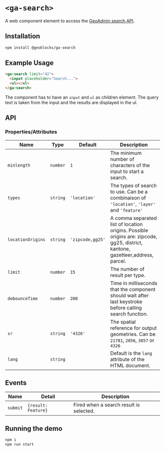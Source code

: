 # `<ga-search>`

A web component element to access the [GeoAdmin search API](https://api3.geo.admin.ch/services/sdiservices.html#search).

## Installation

```sh
npm install @geoblocks/ga-search
```

## Example Usage

```html
<ga-search limit="42">
  <input placeholder="Search...">
  <ul></ul>
</ga-search>
```

The component has to have an `input` and `ul` as children element. The query text is taken from the input and the results are displayed in the ul.

## API

### Properties/Attributes

| Name               | Type     | Default          | Description
| ------------------ | -------- | ---------------- | -----------
| `minlength`        | `number` | `1`              | The minimum number of characters of the input to start a search.
| `types`            | `string` | `'location'`     | The types of search to use. Can be a combinaison of `'location'`, `'layer'` and `'feature'`
| `locationOrigins`  | `string` | `'zipcode,gg25'` | A comma separated list of location origins. Possible origins are: zipcode, gg25, district, kantone, gazetteer,address, parcel.
| `limit`            | `number` | `15`             | The number of result per type.
| `debounceTime`     | `number` | `200`            | Time in milliseconds that the component should wait after last keystroke before calling search function.
| `sr`               | `string` | `'4326'`         | The spatial reference for output geometries. Can be `21781`, `2056`, `3857` or `4326`
| `lang`             | `string` |                  | Default is the `lang` attribute of the HTML document.

## Events

| Name     | Detail              | Description
| -------- | ------------------- | -----------
| `submit` | `{result: Feature}` | Fired when a search result is selected.

## Running the demo

```sh
npm i
npm run start
```
